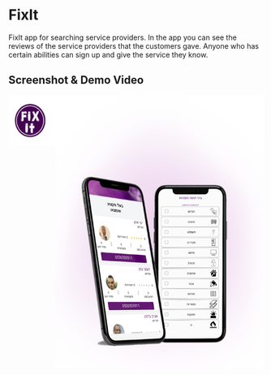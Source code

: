 # FixIt

FixIt app for searching service providers.
In the app you can see the reviews of the service providers that the customers gave.
Anyone who has certain abilities can sign up and give the service they know.


Screenshot & Demo Video
-----------------------
<div style="text-align: center;justify-content: center;display: flex;flex-direction:col;">
  <a style="float:right" href="http://screencast.com/t/FlWlTPS8XKrI" target="_blank">
    <img alt="FixIt Demo Video" src="https://github.com/mor0981/FixIt/blob/master/logo.png" width="100" height="100" display: block;
    margin-left: auto;
    margin-right: auto; />
  </a>
  <a style="float:right" href="http://screencast.com/t/FlWlTPS8XKrI" target="_blank">
    <img alt="FixIt Demo Video" src="https://github.com/mor0981/FixIt/blob/master/fixit.png" width="450" height="537" display: block;
    margin-left: auto;
    margin-right: auto; />
  </a>
  
 </div>
